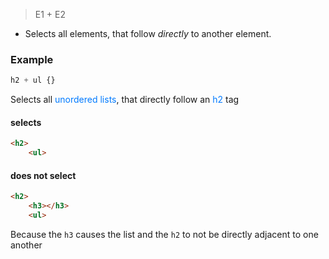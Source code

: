 > E1 + E2

- Selects all elements, that follow _directly_ to another element.
### Example
```css
h2 + ul {}
```
Selects all <span style="color:rgb(0, 122, 255)">unordered lists</span>, that directly follow an <span style="color:rgb(0, 122, 255)">h2</span> tag


#### selects
```html
<h2>
	<ul>
```

#### does not select
```html
<h2>
	<h3></h3>
	<ul>
```
Because the `h3` causes the list and the `h2` to not be directly adjacent to one another
